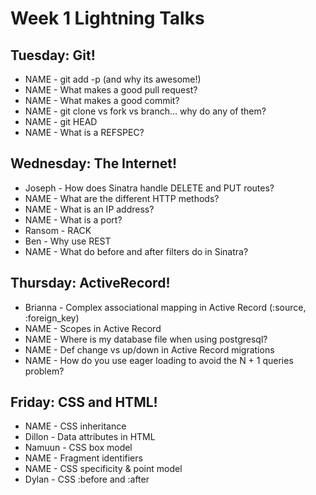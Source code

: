 # Week 1 Lightning Talks

## Tuesday: Git!

- NAME - git add -p (and why its awesome!)
- NAME - What makes a good pull request?
- NAME - What makes a good commit?
- NAME - git clone vs fork vs branch… why do any of them?
- NAME - git HEAD
- NAME - What is a REFSPEC?

## Wednesday: The Internet!

- Joseph - How does Sinatra handle DELETE and PUT routes?
- NAME - What are the different HTTP methods?
- NAME - What is an IP address?
- NAME - What is a port?
- Ransom - RACK
- Ben - Why use REST
- NAME - What do before and after filters do in Sinatra?

## Thursday: ActiveRecord!

- Brianna - Complex associational mapping in Active Record (:source, :foreign_key)
- NAME - Scopes in Active Record
- NAME - Where is my database file when using postgresql?
- NAME - Def change vs up/down in Active Record migrations
- NAME - How do you use eager loading to avoid the N + 1 queries problem?

## Friday: CSS and HTML!

- NAME - CSS inheritance
- Dillon - Data attributes in HTML
- Namuun - CSS box model
- NAME - Fragment identifiers
- NAME - CSS specificity & point model
- Dylan - CSS :before and :after
